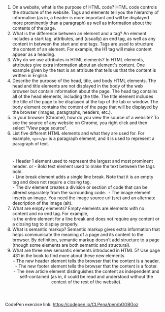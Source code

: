 1.  On a website, what is the purpose of HTML code?
    HTML code controls the structure of the website. Tags and elements tell you the hierarchy of information (as in, a header is more important and will be displayed more prominently than a paragraph) as well as information about the contents of the page.
2.  What is the difference between an element and a tag?
    An element includes a start tag, attributes, and (usually) an end tag, as well as any content in between the start and end tags. Tags are used to structure the content of an element. For example, the H1 tag will make content appear as a heading.
3.  Why do we use attributes in HTML elements?
    In HTML elements, attributes give extra information about an element's content. One example given by the text is an attribute that tells us that the content is written in English.
4.  Describe the purpose of the head, title, and body HTML elements.
    The head and title elements are not displayed in the body of the web browser but contain information about the page. The head tag contains all of the head elements, including the title. The title element includes the title of the page to be displayed at the top of the tab or window. The body element contains the content of the page that will be displayed by the browser (images, paragraphs, headers, etc.).
5.  In your browser (Chrome), how do you view the source of a website?
    To see the source of any website on Chrome, you right click and then select "View page source".
6.  List five different HTML elements and what they are used for. For example, `<p></p>` is a paragraph element, and it is used to represent a paragraph of text.
    <h1> </h1> - Header 1 element used to represent the largest and most prominent header.
    <b> </b> or <strong> </strong> - Bold text element used to make the text between the tags bold.
    <br> - Line break element adds a single line break. Note that it is an empty tag and does not require a closing tag.
    <div> </div> - The div element creates a division or section of code that can be altered separately from the surrounding code.
    <img> - The image element inserts an image. You need the image source url (src) and an alternate description of the image (alt).
7.  What are empty elements?
    Empty elements are elements with no content and no end tag. For example, <br> is the entire element for a line break and does not require any content or a closing tag to display properly.
8.  What is semantic markup?
    Semantic markup gives extra information that helps communicate the meaning of a page and its content to the browser. By definition, semantic markup doesn't add structure to a page (though some elements are both semantic and structural).
9.  What are three new semantic elements introduced in HTML 5? Use page 431 in the book to find more about these new elements.
    <header> - The new header element tells the browser that the content is a header.
    <footer> - The new footer element tells the browser that the content is a footer.
    <article> - The new article element distinguishes the content as independent and self-contained (as in, it could be read and understood without the context of the rest of the website).


CodePen exercise link: https://codepen.io/CLPena/pen/bGGBGoz
